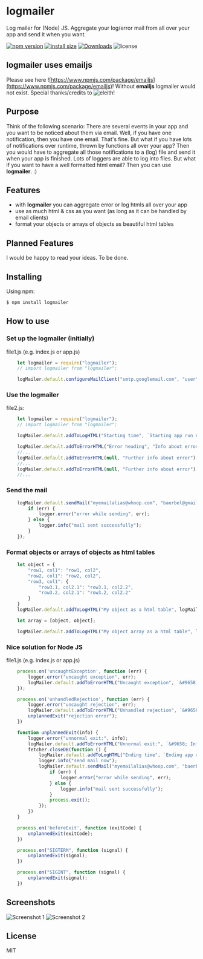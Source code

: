 # logmailer
Log mailer for (Node) JS. Aggregate your log/error mail from all over your app and send it when you want.

[![npm version](https://img.shields.io/npm/v/logmailer.svg?style=flat-square)](https://www.npmjs.com/package/logmailer)
[![install size](https://packagephobia.now.sh/badge?p=logmailer)](https://packagephobia.now.sh/result?p=logmailer)
[![Downloads](https://badgen.net/npm/dt/logmailer)](https://www.npmjs.com/package/logmailer)
![license](https://badgen.net/npm/license/logmailer)

## logmailer uses emailjs

Please see here ![https://www.npmjs.com/package/emailjs](https://www.npmjs.com/package/emailjs)! Without **emailjs** logmailer would not exist. Special thanks/credits to ![eleith](https://github.com/eleith)!

## Purpose

Think of the following scenario: There are several events in your app and you want to be noticed about them via email. Well, if you have one notification, then you have one email. That's fine. But what if you have lots of notifications over runtime, thrown by functions all over your app? Then you would have to aggregate all those notifications to a (log) file and send it when your app is finished. Lots of loggers are able to log into files. But what if you want to have a well formatted html email? Then you can use **logmailer**. :)

## Features

- with **logmailer** you can aggregate error or log htmls all over your app
- use as much html & css as you want (as long as it can be handled by email clients)
- format your objects or arrays of objects as beautiful html tables

## Planned Features

I would be happy to read your ideas. To be done.

## Installing

Using npm:

```bash
$ npm install logmailer
```

## How to use

### Set up the logmailer (initially)

file1.js (e.g. index.js or app.js)

```javascript
    let logmailer = require("logmailer");
    // import logmailer from "logmailer";

    logMailer.default.configureMailClient("smtp.googlemail.com", "user", "password", true);
```

### Use the logmailer

file2.js:

```javascript
    let logmailer = require("logmailer");
    // import logmailer from "logmailer";

    logMailer.default.addToLogHTML("Starting time", `Starting app run now: ${new Date().toISOString()}`);

    logMailer.default.addToErrorHTML("Error heading", "Info about error");
    //...
    logMailer.default.addToErrorHTML(null, "Further info about error");
    //...
    logMailer.default.addToErrorHTML(null, "Further info about error");
    //...
```

### Send the mail

```javascript
    logMailer.default.sendMail("myemailalias@whoop.com", "baerbel@gmail.com,gudrun@gmx.de", "My Appname", function (err) {
        if (err) {
            logger.error("error while sending", err);
        } else {
            logger.info("mail sent successfully");
        }
    });
```

### Format objects or arrays of objects as html tables

```javascript
    let object = {
        "row1, col1": "row1, col2",
        "row2, col1": "row2, col2",
        "row3, col1": {
            "row3.1, col2.1": "row3.1, col2.2",
            "row3.2, col2.1": "row3.2, col2.2"
        }
    }
    logMailer.default.addToLogHTML("My object as a html table", logMailer.default.convertObjectToHTMLTable(object));

    let array = [object, object];

    logMailer.default.addToLogHTML("My object array as a html table", logMailer.default.convertObjectArrayToHTMLTable(array));
```

### Nice solution for Node JS

file1.js (e.g. index.js or app.js)

```javascript
    process.on('uncaughtException', function (err) {
        logger.error("uncaught exception", err);
        logMailer.default.addToErrorHTML("Uncaught exception", `&#9658; Error message: ${err.message}<br/>Error stack: ${err.stack}`);
    });

    process.on('unhandledRejection', function (err) {
        logger.error("uncaught rejection", err);
        logMailer.default.addToErrorHTML("Unhandled rejection", `&#9658; Error message: ${err.message}<br/>Error stack: ${err.stack}`);
        unplannedExit("rejection error");
    })

    function unplannedExit(info) {
        logger.error("unnormal exit:", info);
        logMailer.default.addToErrorHTML("Unnormal exit:", `&#9658; Info: ${info}`);
        fetcher.closeDB(function () {
            logMailer.default.addToLogHTML("Ending time", `Ending app run now: ${new Date().toISOString()}`);
            logger.info("send mail now");
            logMailer.default.sendMail("myemailalias@whoop.com", "baerbel@gmail.com,gudrun@gmx.de", "My Appname", function (err) {
                if (err) {
                    logger.error("error while sending", err);
                } else {
                    logger.info("mail sent successfully");
                }
                process.exit();
            });
        })
    }

    process.on('beforeExit', function (exitCode) {
        unplannedExit(exitCode);
    })

    process.on("SIGTERM", function (signal) {
        unplannedExit(signal);
    })

    process.on("SIGINT", function (signal) {
        unplannedExit(signal);
    })
```

## Screenshots

![Screenshot 1](Screenshot_20190621-201524.png)
![Screenshot 2](Screenshot_20190621-201700.png)

## License

MIT